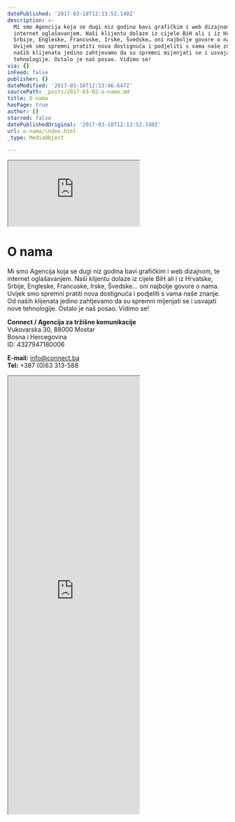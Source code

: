 ```yaml
---
datePublished: '2017-03-18T12:13:52.140Z'
description: >-
  Mi smo Agencija koja se dugi niz godina bavi grafičkim i web dizajnom, te
  internet oglašavanjem. Naši klijentu dolaze iz cijele BiH ali i iz Hrvatske,
  Srbije, Engleske, Francuske, Irske, Švedske… oni najbolje govore o nama.
  Uvijek smo spremni pratiti nova dostignuća i podjeliti s vama naše znanje. Od
  naših klijenata jedino zahtjevamo da su spremni mijenjati se i usvajati nove
  tehnologije. Ostalo je naš posao. Vidimo se!
via: {}
inFeed: false
publisher: {}
dateModified: '2017-03-18T12:13:46.647Z'
sourcePath: _posts/2017-03-02-o-nama.md
title: O nama
hasPage: true
author: []
starred: false
datePublishedOriginal: '2017-03-18T12:13:52.140Z'
url: o-nama/index.html
_type: MediaObject

---
```

<iframe src="https://the-grid.github.io/ed-location/?latitude=43.3458&amp;longitude=17.7897&amp;zoom=9&amp;address=Mostar%2C%20Herzegovina-Neretva%2C%20Bosnia%20and%20Herzegovina" style=""></iframe>

# O nama

Mi smo Agencija koja se dugi niz godina bavi grafičkim i web dizajnom, te internet oglašavanjem. Naši klijentu dolaze iz cijele BiH ali i iz Hrvatske, Srbije, Engleske, Francuske, Irske, Švedske... oni najbolje govore o nama. Uvijek smo spremni pratiti nova dostignuća i podjeliti s vama naše znanje. Od naših klijenata jedino zahtjevamo da su spremni mijenjati se i usvajati nove tehnologije. Ostalo je naš posao. Vidimo se!

**Connect / Agencija za tržišne komunikacije**  
Vukovarska 30, 88000 Mostar  
Bosna i Hercegovina  
ID: 4327947180006

**E-mail:** info@connect.ba  
**Tel:** +387 (0)63 313-588

<iframe src="https://the-grid.github.io/ed-userhtml/?g=eJw9j0sOgjAYhK9CurdFjYkxVqMkitGFb90C_y-tWIttAS_hrTyYb5ffZGYy05UHEyn0rEk4Ec7ltsMY6MTSVOv0hDTRih20UZYBQ1YfDSb5YrZKSmwWcQHZPljjMrzUVpVdT9Ui8C8jmOT5dZjN56jCXUs0xsdtxUqJ1aumjypGAATuTIHEqyQ4wUnL94knUKbCcdJ-wXtWrA2g4eTJKjKpPP8sf-Gb90lvc79JF5XR-YiU0i77HOs9AIeNTZk" height="1000" style=""></iframe>